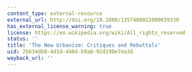 ```yaml
---
content_type: external-resource
external_url: http://doi.org/10.1080/1357480022000039330
has_external_license_warning: true
license: https://en.wikipedia.org/wiki/All_rights_reserved
status: ''
title: 'The New Urbanism: Critiques and Rebuttals'
uid: 2b634db0-4d1d-448d-b9a8-92d198e7ea3d
wayback_url: ''
---
```

